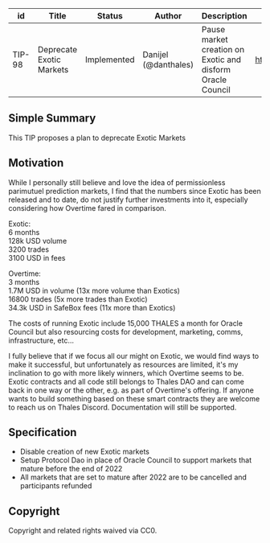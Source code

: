 | id | Title | Status | Author | Description | Discussions to | Created |
| ----------- | ----------- | ----------- | ----------- | ----------- | ----------- | ----------- |
| TIP-98 | Deprecate Exotic Markets  | Implemented | Danijel (@danthales)| Pause market creation on Exotic and disform Oracle Council  | https://discord.gg/rPpPcMXSeU | 2022-10-20
 
## Simple Summary
 
This TIP proposes a plan to deprecate Exotic Markets 
 

## Motivation
 
While I personally still believe and love the idea of permissionless parimutuel prediction markets, I find that the numbers since Exotic has been released and to date, do not justify further investments into it, especially considering how Overtime fared in comparison.  

Exotic:  
6 months  
128k USD volume  
3200 trades  
3100 USD in fees  

Overtime:  
3 months  
1.7M USD in volume (13x more volume than Exotics)  
16800 trades (5x more trades than Exotic)  
34.3k USD in SafeBox fees (11x more than Exotics)  

The costs of running Exotic include 15,000 THALES a month for Oracle Council but also resourcing costs for development, marketing, comms, infrastructure, etc...    

I fully believe that if we focus all our might on Exotic, we would find ways to make it successful, but unfortunately as resources are limited, it's my inclination to go with more likely winners, which Overtime seems to be.    
Exotic contracts and all code still belongs to Thales DAO and can come back in one way or the other, e.g. as part of Overtime's offering. If anyone wants to build something based on these smart contracts they are welcome to reach us on Thales Discord. Documentation will still be supported.        

## Specification
- Disable creation of new Exotic markets
- Setup Protocol Dao in place of Oracle Council to support markets that mature before the end of 2022  
- All markets that are set to mature after 2022 are to be cancelled and participants refunded

## Copyright
 
Copyright and related rights waived via CC0.


